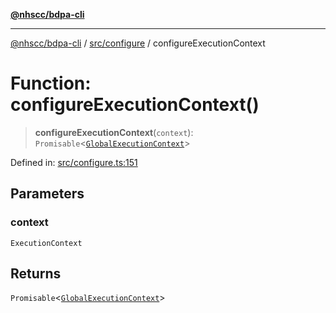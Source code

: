 [**@nhscc/bdpa-cli**](../../../README.md)

***

[@nhscc/bdpa-cli](../../../README.md) / [src/configure](../README.md) / configureExecutionContext

# Function: configureExecutionContext()

> **configureExecutionContext**(`context`): `Promisable`\<[`GlobalExecutionContext`](../type-aliases/GlobalExecutionContext.md)\>

Defined in: [src/configure.ts:151](https://github.com/nhscc/bdpa-cli/blob/c8a325cdd3d6bbbd34604fbd2249eb233fe4776a/src/configure.ts#L151)

## Parameters

### context

`ExecutionContext`

## Returns

`Promisable`\<[`GlobalExecutionContext`](../type-aliases/GlobalExecutionContext.md)\>
